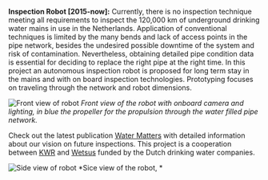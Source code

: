 **Inspection Robot [2015-now]:** Currently, there is no inspection technique meeting all requirements to inspect the 120,000 km of underground drinking water mains in use in the Netherlands. Application of conventional techniques is limited by the many bends and lack of access points in the pipe network, besides the undesired possible downtime of the system and risk of contamination.
Nevertheless, obtaining detailed pipe condition data is essential for deciding to replace the right pipe at the right time.
In this project an autonomous inspection robot is proposed for long term stay in the mains and with on board inspection technologies. Prototyping focuses on traveling through the network and robot dimensions.

![Front view of robot](img/work/robot/robot_front.jpg)
*Front view of the robot with onboard camera and lighting, in blue the propeller for the propulsion through the water filled pipe network.*

Check out the latest publication [Water Matters](http://www.h2o-watermatters.com/?article=2016123 "English publication in Water Matters, december 2016.") with detailed information about our vision on future inspections. This project is a cooperation between [KWR](https://www.kwrwater.nl/ "Bridging science to practice in the watercycle") and [Wetsus](https://www.wetsus.nl/ "European centre of excellence for sustainable water technology") funded by the Dutch drinking water companies.

![Side view of robot](img/work/robot/robot_sideview.jpg)
*Sice view of the robot, *

